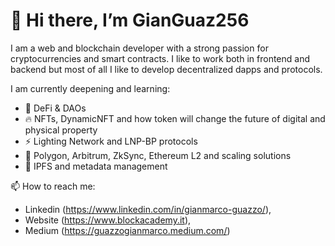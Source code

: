 # 👋 Hi there, I’m GianGuaz256

I am a web and blockchain developer with a strong passion for cryptocurrencies and smart contracts. I like to work both in frontend and backend but most of all I like to develop decentralized dapps and protocols.

I am currently deepening and learning:
- 🏰 DeFi & DAOs
- 🔥 NFTs, DynamicNFT and how token will change the future of digital and physical property
- ⚡ Lighting Network and LNP-BP protocols
- 🚀 Polygon, Arbitrum, ZkSync, Ethereum L2 and scaling solutions
- 🎨 IPFS and metadata management

📫 How to reach me: 
- Linkedin (https://www.linkedin.com/in/gianmarco-guazzo/), 
- Website (https://www.blockacademy.it),
- Medium (https://guazzogianmarco.medium.com/)

<!---
GianGuaz256/GianGuaz256 is a ✨ special ✨ repository because its `README.md` (this file) appears on your GitHub profile.
You can click the Preview link to take a look at your changes.
--->
